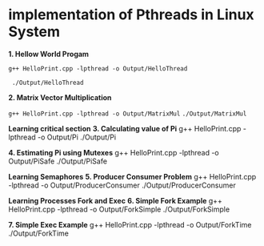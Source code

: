 # implementation of Pthreads in Linux System
 

**1. Hellow World Progam** 

 `g++ HelloPrint.cpp -lpthread -o Output/HelloThread`
 
` ./Output/HelloThread`

**2. Matrix Vector Multiplication**

`g++ HelloPrint.cpp -lpthread -o Output/MatrixMul`
`./Output/MatrixMul`

**Learning critical section**
**3. Calculating value of Pi**
 g++ HelloPrint.cpp -lpthread -o Output/Pi
 ./Output/Pi

**4. Estimating Pi using Mutexes**
 g++ HelloPrint.cpp -lpthread -o Output/PiSafe
 ./Output/PiSafe

**Learning Semaphores**
**5. Producer Consumer Problem**
 g++ HelloPrint.cpp -lpthread -o Output/ProducerConsumer
 ./Output/ProducerConsumer

**Learning Processes Fork and Exec**
**6. Simple Fork Example**
 g++ HelloPrint.cpp -lpthread -o Output/ForkSimple
 ./Output/ForkSimple

**7. Simple Exec Example**
 g++ HelloPrint.cpp -lpthread -o Output/ForkTime
 ./Output/ForkTime
